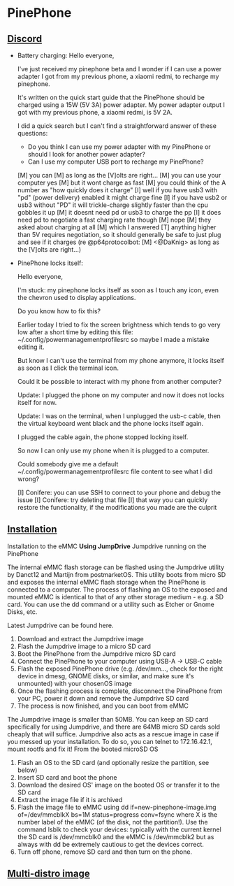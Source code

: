 # PinePhone

## [Discord](https://discord.com/channels/463237927984693259/543382344782970881)

- Battery charging:
    Hello everyone,

    I've just received my pinephone beta and I wonder if I can use a power adapter I got from my previous phone, a xiaomi redmi, to recharge my pinephone.

    It's written on the quick start guide that the PinePhone should be charged using a 15W (5V 3A) power adapter. My power adapter output I got with my previous phone, a xiaomi redmi, is 5V 2A.

    I did a quick search but I can't find a straightforward answer of these questions:

    - Do you think I can use my power adapter with my PinePhone or should I look for another power adapter?
    - Can I use my computer USB port to recharge my PinePhone?

    [M] <DaKnig> you can
    [M] <DaKnig> as long as the [V]olts are right...
    [M] <DaKnig> you can use your computer yes
    [M] <DaKnig> but it wont charge as fast
    [M] <DaKnig> you could think of the A number as "how quickly does it charge"
    [I] <gnarface> well if you have usb3 with "pd" (power delivery) enabled it might charge fine
    [I] <gnarface> if you have usb2 or usb3 without "PD" it will trickle-charge slightly faster than the cpu gobbles it up
    [M] <DaKnig> it doesnt need pd or usb3 to charge the pp
    [I] <DusXMT> it does need pd to negotiate a fast charging rate though
    [M] <DaKnig> nope
    [M] <DaKnig> they asked about charging at all
    [M] <DaKnig> which I answered
    [T] <derlafff> anything higher than 5V requires negotiation, so it should generally be safe to just plug and see if it charges (re @p64protocolbot: [M] <@DaKnig> as long as the [V]olts are right...)

- PinePhone locks itself:

    Hello everyone,

    I'm stuck: my pinephone locks itself as soon as I touch any icon, even the chevron used to display applications.

    Do you know how to fix this?

    Earlier today I tried to fix the screen brightness which tends to go very low after a short time by editing this file: ~/.config/powermanagementprofilesrc so maybe I made a mistake editing it.

    But know I can't use the terminal from my phone anymore, it locks itself as soon as I click the terminal icon.

    Could it be possible to interact with my phone from another computer?

    Update: I plugged the phone on my computer and now it does not locks itself for now.

    Update: I was on the terminal, when I unplugged the usb-c cable, then the virtual keyboard went black and the phone locks itself again.

    I plugged the cable again, the phone stopped locking itself.

    So now I can only use my phone when it is plugged to a computer.

    Could somebody give me a default ~/.config/powermanagementprofilesrc file content to see what I did wrong?

    [I] <dsimic> Conifere: you can use SSH to connect to your phone and debug the issue
    [I] <dsimic> Conifere: try deleting that file
    [I] <dsimic> that way you can quickly restore the functionality, if the modifications you made are the culprit

## [Installation](https://wiki.pine64.org/wiki/PinePhone_Installation_Instructions)

Installation to the eMMC
**Using JumpDrive**
Jumpdrive running on the PinePhone

The internal eMMC flash storage can be flashed using the Jumpdrive utility by Danct12 and Martijn from postmarketOS. This utility boots from micro SD and exposes the internal eMMC flash storage when the PinePhone is connected to a computer. The process of flashing an OS to the exposed and mounted eMMC is identical to that of any other storage medium - e.g. a SD card. You can use the dd command or a utility such as Etcher or Gnome Disks, etc.

Latest Jumpdrive can be found here.

1. Download and extract the Jumpdrive image
1. Flash the Jumpdrive image to a micro SD card
1. Boot the PinePhone from the Jumpdrive micro SD card
1. Connect the PinePhone to your computer using USB-A -> USB-C cable
1. Flash the exposed PinePhone drive (e.g. /dev/mm..., check for the right device in dmesg, GNOME disks, or similar, and make sure it's unmounted) with your chosenOS image
1. Once the flashing process is complete, disconnect the PinePhone from your PC, power it down and remove the Jumpdrive SD card
1. The process is now finished, and you can boot from eMMC

The Jumpdrive image is smaller than 50MB. You can keep an SD card specifically for using Jumpdrive, and there are 64MB micro SD cards sold cheaply that will suffice. Jumpdrive also acts as a rescue image in case if you messed up your installation. To do so, you can telnet to 172.16.42.1, mount rootfs and fix it!
From the booted microSD OS

1. Flash an OS to the SD card (and optionally resize the partition, see below)
1. Insert SD card and boot the phone
1. Download the desired OS' image on the booted OS or transfer it to the SD card
1. Extract the image file if it is archived
1. Flash the image file to eMMC using dd if=new-pinephone-image.img of=/dev/mmcblkX bs=1M status=progress conv=fsync where X is the number label of the eMMC (of the disk, not the partition!). Use the command lsblk to check your devices: typically with the current kernel the SD card is /dev/mmcblk0 and the eMMC is /dev/mmcblk2 but as always with dd be extremely cautious to get the devices correct.
1. Turn off phone, remove SD card and then turn on the phone.

## [Multi-distro image](https://xnux.eu/p-boot-demo/)

